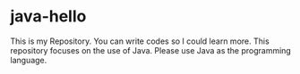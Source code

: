 # java-hello
This is my Repository. You can write codes so I could learn more. This repository focuses on the use of Java. Please use Java as the programming language.
